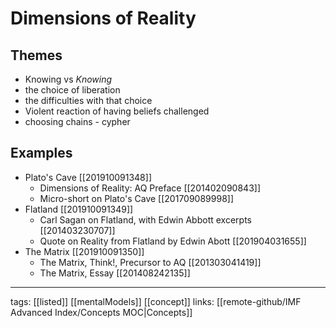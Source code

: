 

# Dimensions of Reality

## Themes
- Knowing vs *Knowing*
- the choice of liberation
- the difficulties with that choice
- Violent reaction of having beliefs challenged
- choosing chains - cypher

## Examples
- Plato's Cave [[201910091348]]
    - Dimensions of Reality: AQ Preface [[201402090843]] 
    - Micro-short on Plato's Cave [[201709089998]] 
- Flatland [[201910091349]] 
    - Carl Sagan on Flatland, with Edwin Abbott excerpts [[201403230707]]  
    - Quote on Reality from Flatland by Edwin Abott [[201904031655]] 
- The Matrix [[201910091350]] 
    - The Matrix, Think!, Precursor to AQ [[201303041419]] 
    - The Matrix, Essay [[201408242135]]  

---
tags: [[listed]] [[mentalModels]] [[concept]]
links: [[remote-github/IMF Advanced Index/Concepts MOC|Concepts]]

